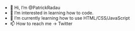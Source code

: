 - 👋 Hi, I’m @PatrickRadau
- 👀 I’m interested in learning how to code. 
- 🌱 I’m currently learning how to use HTML/CSS/JavaScript
- 📫 How to reach me -> Twitter

<!---
PatrickRadau/PatrickRadau is a ✨ special ✨ repository because its `README.md` (this file) appears on your GitHub profile.
You can click the Preview link to take a look at your changes.
--->
